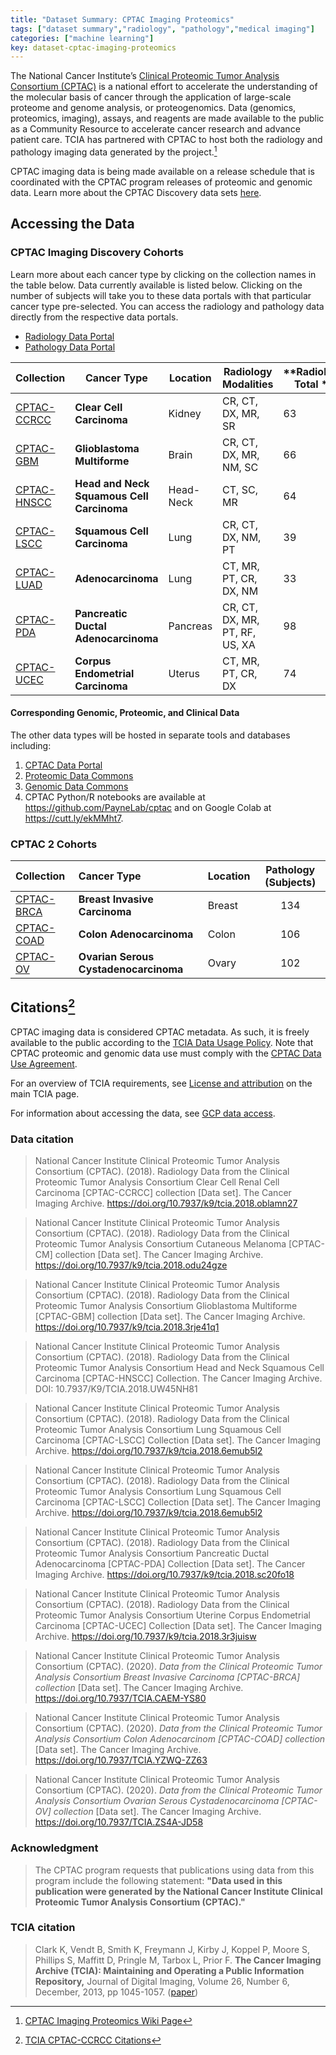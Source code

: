 ```yaml
---
title: "Dataset Summary: CPTAC Imaging Proteomics"
tags: ["dataset summary","radiology", "pathology","medical imaging"]
categories: ["machine learning"]
key: dataset-cptac-imaging-proteomics
---
```


The National Cancer Institute’s [Clinical Proteomic Tumor Analysis Consortium (CPTAC)](https://proteomics.cancer.gov/programs/cptac) is a national effort to accelerate the understanding of the molecular basis of cancer through the application of large-scale proteome and genome analysis, or proteogenomics. Data (genomics, proteomics, imaging), assays, and reagents are made available to the public as a Community Resource to accelerate cancer research and advance patient care. TCIA has partnered with CPTAC to host both the radiology and pathology imaging data generated by the project.[^1]

<!--more-->

CPTAC imaging data is being made available on a release schedule that is coordinated with the CPTAC program releases of proteomic and genomic data. Learn more about the CPTAC Discovery data sets [here](https://cptac-data-portal.georgetown.edu/cptac/public?scope=Phase+III).

## Accessing the Data

### CPTAC Imaging Discovery Cohorts

Learn more about each cancer type by clicking on the collection names in the table below.  Data currently available is listed below. Clicking on the number of subjects will take you to these data portals with that particular cancer type pre-selected. You can access the radiology and pathology data directly from the respective data portals. 

- [Radiology Data Portal](https://www.cancerimagingarchive.net/nbia-search/?MinNumberOfStudiesCriteria=1&CollectionCriteria=CPTAC-GBM,CPTAC-PDA,CPTAC-CCRCC,CPTAC-HNSCC,CPTAC-LSCC,CPTAC-LUAD,CPTAC-SAR,CPTAC-CM,CPTAC-UCEC)
- [Pathology Data Portal](https://cancerimagingarchive.net/datascope/cptac/home/) 

| **Collection**                                               | **Cancer Type**                           | **Location** | **Radiology Modalities**       | **Radiology Total ** | **Radiology Discovery** | **Pathology Total ** | **Pathology Discovery** |
| ------------------------------------------------------------ | ----------------------------------------- | ------------ | ------------------------------ | -------------------- | ----------------------- | -------------------- | ----------------------- |
| [CPTAC-CCRCC](https://doi.org/10.7937/K9/TCIA.2018.OBLAMN27) | **Clear Cell Carcinoma**                  | Kidney       | CR, CT, DX, MR, SR             | 63                   | 32                      | 222                  | 110                     |
| [CPTAC-GBM](https://doi.org/10.7937/K9/TCIA.2018.3RJE41Q1)   | **Glioblastoma Multiforme**               | Brain        | CR, CT, DX, MR, NM, SC         | 66                   | 41                      | 189                  | 100                     |
| [CPTAC-HNSCC](https://wiki.cancerimagingarchive.net/display/Public/CPTAC-HNSCC) | **Head and Neck Squamous Cell Carcinoma** | Head-Neck    | CT, SC, MR                     | 64                   | 63                      | 112                  | 112                     |
| [CPTAC-LSCC](https://doi.org/10.7937/K9/TCIA.2018.6EMUB5L2)  | **Squamous Cell Carcinoma**               | Lung         | CR, CT, DX, NM, PT             | 39                   | 24                      | 212                  | 110                     |
| [CPTAC-LUAD](https://doi.org/10.7937/K9/TCIA.2018.PAT12TBS)  | **Adenocarcinoma**                        | Lung         | CT, MR, PT, CR, DX, NM         | 33                   | 15                      | 244                  | 111                     |
| [CPTAC-PDA](https://wiki.cancerimagingarchive.net/display/Public/CPTAC-PDA) | **Pancreatic Ductal Adenocarcinoma**      | Pancreas     | CR, CT, DX, MR, PT, RF, US, XA | 98                   | 76                      | 168                  | 150                     |
| [CPTAC-UCEC](https://doi.org/10.7937/K9/TCIA.2018.3R3JUISW)  | **Corpus Endometrial Carcinoma**          | Uterus       | CT, MR, PT, CR, DX             | 74                   | 21                      | 250                  | 101                     |

#### Corresponding Genomic, Proteomic, and Clinical Data

The other data types will be hosted in separate tools and databases including:

1. [CPTAC Data Portal](https://cptac-data-portal.georgetown.edu/) 
2. [Proteomic Data Commons](https://proteomic.datacommons.cancer.gov/pdc/) 
3. [Genomic Data Commons](https://portal.gdc.cancer.gov/) 
4. CPTAC Python/R notebooks are available at https://github.com/PayneLab/cptac and on Google Colab at https://cutt.ly/ekMMht7.

### CPTAC 2 Cohorts

| Collection                                                  | Cancer Type                           | Location | Pathology (Subjects) |
| :---------------------------------------------------------- | :------------------------------------ | :------- | :------------------: |
| [CPTAC-BRCA](https://wiki.cancerimagingarchive.net/x/JJcvB) | **Breast Invasive Carcinoma**         | Breast   |         134          |
| [CPTAC-COAD](https://wiki.cancerimagingarchive.net/x/jJcvB) | **Colon Adenocarcinoma**              | Colon    |         106          |
| [CPTAC-OV](https://wiki.cancerimagingarchive.net/x/kJcvB)   | **Ovarian Serous Cystadenocarcinoma** | Ovary    |         102          |

## Citations[^2]

CPTAC imaging data is considered CPTAC metadata. As such, it is freely available to the public according to the [TCIA Data Usage Policy](https://wiki.cancerimagingarchive.net/display/Public/Data+Usage+Policies+and+Restrictions). Note that CPTAC proteomic and genomic data use must comply with the [CPTAC Data Use Agreement](https://proteomics.cancer.gov/data-portal/about/data-use-agreement).

For an overview of TCIA requirements, see [License and attribution](https://cloud.google.com/healthcare/docs/resources/public-datasets/tcia#license_and_attribution) on the main TCIA page.

For information about accessing the data, see [GCP data access](https://cloud.google.com/healthcare/docs/resources/public-datasets/tcia#data_access).

### Data citation

> National Cancer Institute Clinical Proteomic Tumor Analysis Consortium (CPTAC). (2018). Radiology Data from the Clinical Proteomic Tumor Analysis Consortium Clear Cell Renal Cell Carcinoma [CPTAC-CCRCC] collection [Data set]. The Cancer Imaging Archive. https://doi.org/10.7937/k9/tcia.2018.oblamn27

> National Cancer Institute Clinical Proteomic Tumor Analysis Consortium (CPTAC). (2018). Radiology Data from the Clinical Proteomic Tumor Analysis Consortium Cutaneous Melanoma [CPTAC-CM] collection [Data set]. The Cancer Imaging Archive. https://doi.org/10.7937/k9/tcia.2018.odu24gze

> National Cancer Institute Clinical Proteomic Tumor Analysis Consortium (CPTAC). (2018). Radiology Data from the Clinical Proteomic Tumor Analysis Consortium Glioblastoma Multiforme [CPTAC-GBM] collection [Data set]. The Cancer Imaging Archive. https://doi.org/10.7937/k9/tcia.2018.3rje41q1

> National Cancer Institute Clinical Proteomic Tumor Analysis Consortium (CPTAC). (2018). Radiology Data from the Clinical Proteomic Tumor Analysis Consortium Head and Neck Squamous Cell Carcinoma [CPTAC-HNSCC] Collection. The Cancer Imaging Archive. DOI: 10.7937/K9/TCIA.2018.UW45NH81

> National Cancer Institute Clinical Proteomic Tumor Analysis Consortium (CPTAC). (2018). Radiology Data from the Clinical Proteomic Tumor Analysis Consortium Lung Squamous Cell Carcinoma [CPTAC-LSCC] Collection [Data set]. The Cancer Imaging Archive. https://doi.org/10.7937/k9/tcia.2018.6emub5l2

> National Cancer Institute Clinical Proteomic Tumor Analysis Consortium (CPTAC). (2018). Radiology Data from the Clinical Proteomic Tumor Analysis Consortium Lung Squamous Cell Carcinoma [CPTAC-LSCC] Collection [Data set]. The Cancer Imaging Archive. https://doi.org/10.7937/k9/tcia.2018.6emub5l2

> National Cancer Institute Clinical Proteomic Tumor Analysis Consortium (CPTAC). (2018). Radiology Data from the Clinical Proteomic Tumor Analysis Consortium Pancreatic Ductal Adenocarcinoma [CPTAC-PDA] Collection [Data set]. The Cancer Imaging Archive. https://doi.org/10.7937/k9/tcia.2018.sc20fo18

> National Cancer Institute Clinical Proteomic Tumor Analysis Consortium (CPTAC). (2018). Radiology Data from the Clinical Proteomic Tumor Analysis Consortium Uterine Corpus Endometrial Carcinoma [CPTAC-UCEC] Collection [Data set]. The Cancer Imaging Archive. https://doi.org/10.7937/k9/tcia.2018.3r3juisw

> National Cancer Institute Clinical Proteomic Tumor Analysis Consortium (CPTAC). (2020). *Data from the Clinical Proteomic Tumor Analysis Consortium Breast Invasive Carcinoma [CPTAC-BRCA] collection* [Data set]. The Cancer Imaging Archive. https://doi.org/10.7937/TCIA.CAEM-YS80

> National Cancer Institute Clinical Proteomic Tumor Analysis Consortium (CPTAC). (2020). *Data from the Clinical Proteomic Tumor Analysis Consortium Colon Adenocarcinom [CPTAC-COAD] collection* [Data set]. The Cancer Imaging Archive. https://doi.org/10.7937/TCIA.YZWQ-ZZ63

> National Cancer Institute Clinical Proteomic Tumor Analysis Consortium (CPTAC). (2020). *Data from the Clinical Proteomic Tumor Analysis Consortium Ovarian Serous Cystadenocarcinoma [CPTAC-OV] collection* [Data set]. The Cancer Imaging Archive. https://doi.org/10.7937/TCIA.ZS4A-JD58

### Acknowledgment

> The CPTAC program requests that publications using data from this program include the following statement: **"Data used in this publication were generated by the National Cancer Institute Clinical Proteomic Tumor Analysis Consortium (CPTAC)."**

### TCIA citation

> Clark K, Vendt B, Smith K, Freymann J, Kirby J, Koppel P, Moore S, Phillips S, Maffitt D, Pringle M, Tarbox L, Prior F. **The Cancer Imaging Archive (TCIA): Maintaining and Operating a Public Information Repository,** Journal of Digital Imaging, Volume 26, Number 6, December, 2013, pp 1045-1057. ([paper](http://link.springer.com/article/10.1007%2Fs10278-013-9622-7))



[^1]: [CPTAC Imaging Proteomics Wiki Page](https://wiki.cancerimagingarchive.net/display/Public/CPTAC+Imaging+Proteomics)
[^2]: [TCIA CPTAC-CCRCC Citations](https://cloud.google.com/healthcare/docs/resources/public-datasets/tcia-attribution/cptac-ccrcc)
